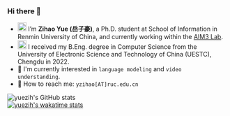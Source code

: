 ### Hi there 👋

- <img src="https://yuezih-bucket.oss-cn-beijing.aliyuncs.com/RUC_logo.png" width="20" /> I’m **Zihao Yue (岳子豪)**, a Ph.D. student at School of Information in Renmin University of China, and currently working within the [AIM3 Lab](http://www.ruc-aim3.com).
- <img src="https://yuezih-bucket.oss-cn-beijing.aliyuncs.com/UESTC_logo-2.png" width="20" /> I received my B.Eng. degree in Computer Science from the University of Electronic Science and Technology of China (UESTC), Chengdu in 2022.
- 🔭 I'm currently interested in `language modeling` and `video understanding`.
- 💌 How to reach me: `yzihao[AT]ruc.edu.cn`

![yuezih's GitHub stats](https://github-readme-stats.vercel.app/api?username=yuezih&show_icons=true&theme=vue&count_private=true&hide=prs)  
[![yuezih's wakatime stats](https://github-readme-stats.vercel.app/api/wakatime?username=yuezih&langs_count=6&theme=buefy)](https://github.com/yuezih/github-readme-stats)
